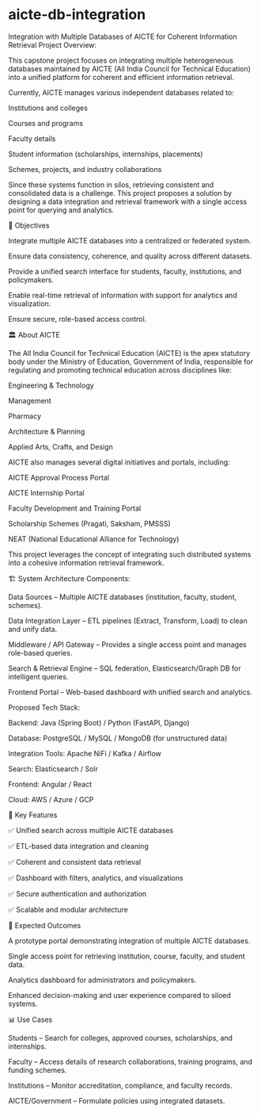 # aicte-db-integration
Integration with Multiple Databases of AICTE for Coherent Information Retrieval
Project Overview:

This capstone project focuses on integrating multiple heterogeneous databases maintained by AICTE (All India Council for Technical Education) into a unified platform for coherent and efficient information retrieval.

Currently, AICTE manages various independent databases related to:

Institutions and colleges

Courses and programs

Faculty details

Student information (scholarships, internships, placements)

Schemes, projects, and industry collaborations

Since these systems function in silos, retrieving consistent and consolidated data is a challenge.
This project proposes a solution by designing a data integration and retrieval framework with a single access point for querying and analytics.

🎯 Objectives

Integrate multiple AICTE databases into a centralized or federated system.

Ensure data consistency, coherence, and quality across different datasets.

Provide a unified search interface for students, faculty, institutions, and policymakers.

Enable real-time retrieval of information with support for analytics and visualization.

Ensure secure, role-based access control.

🏛️ About AICTE

The All India Council for Technical Education (AICTE) is the apex statutory body under the Ministry of Education, Government of India, responsible for regulating and promoting technical education across disciplines like:

Engineering & Technology

Management

Pharmacy

Architecture & Planning

Applied Arts, Crafts, and Design

AICTE also manages several digital initiatives and portals, including:

AICTE Approval Process Portal

AICTE Internship Portal

Faculty Development and Training Portal

Scholarship Schemes (Pragati, Saksham, PMSSS)

NEAT (National Educational Alliance for Technology)

This project leverages the concept of integrating such distributed systems into a cohesive information retrieval framework.

🏗️ System Architecture
Components:

Data Sources – Multiple AICTE databases (institution, faculty, student, schemes).

Data Integration Layer – ETL pipelines (Extract, Transform, Load) to clean and unify data.

Middleware / API Gateway – Provides a single access point and manages role-based queries.

Search & Retrieval Engine – SQL federation, Elasticsearch/Graph DB for intelligent queries.

Frontend Portal – Web-based dashboard with unified search and analytics.

Proposed Tech Stack:

Backend: Java (Spring Boot) / Python (FastAPI, Django)

Database: PostgreSQL / MySQL / MongoDB (for unstructured data)

Integration Tools: Apache NiFi / Kafka / Airflow

Search: Elasticsearch / Solr

Frontend: Angular / React

Cloud: AWS / Azure / GCP

🔑 Key Features

✅ Unified search across multiple AICTE databases

✅ ETL-based data integration and cleaning

✅ Coherent and consistent data retrieval

✅ Dashboard with filters, analytics, and visualizations

✅ Secure authentication and authorization

✅ Scalable and modular architecture

🚀 Expected Outcomes

A prototype portal demonstrating integration of multiple AICTE databases.

Single access point for retrieving institution, course, faculty, and student data.

Analytics dashboard for administrators and policymakers.

Enhanced decision-making and user experience compared to siloed systems.

📊 Use Cases

Students – Search for colleges, approved courses, scholarships, and internships.

Faculty – Access details of research collaborations, training programs, and funding schemes.

Institutions – Monitor accreditation, compliance, and faculty records.

AICTE/Government – Formulate policies using integrated datasets.
